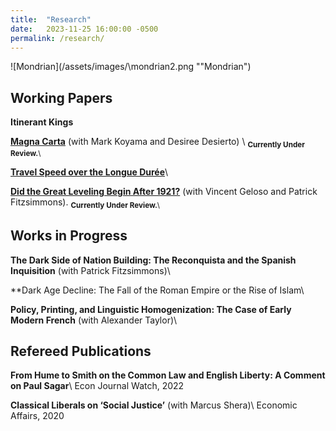 ```yaml
---
title:  "Research"
date:   2023-11-25 16:00:00 -0500
permalink: /research/
---
```


![Mondrian](/assets/images/\mondrian2.png ""Mondrian")

## Working Papers

**Itinerant Kings**

**[Magna Carta](https://papers.ssrn.com/sol3/papers.cfm?abstract_id=4503918)**
(with Mark Koyama and Desiree Desierto) \\
<sub>**Currently Under Review.**\\

**[Travel Speed over the Longue Durée](https://papers.ssrn.com/sol3/papers.cfm?abstract_id=4635304)**\\

**[Did the Great Leveling Begin After 1921?](https://papers.ssrn.com/sol3/papers.cfm?abstract_id=4579359)** (with Vincent Geloso and Patrick Fitzsimmons).
<sub>**Currently Under Review.**\\ 

## Works in Progress

**The Dark Side of Nation Building: The Reconquista and the Spanish Inquisition** (with Patrick Fitzsimmons)\\

**Dark Age Decline: The Fall of the Roman Empire or the Rise of Islam\\

**Policy, Printing, and Linguistic Homogenization: The Case of Early Modern French**
(with Alexander Taylor)\\

## Refereed Publications

**From Hume to Smith on the Common Law and English Liberty: A Comment on Paul Sagar**\\
Econ Journal Watch, 2022

**Classical Liberals on ‘Social Justice’** (with Marcus Shera)\\
Economic Affairs, 2020
